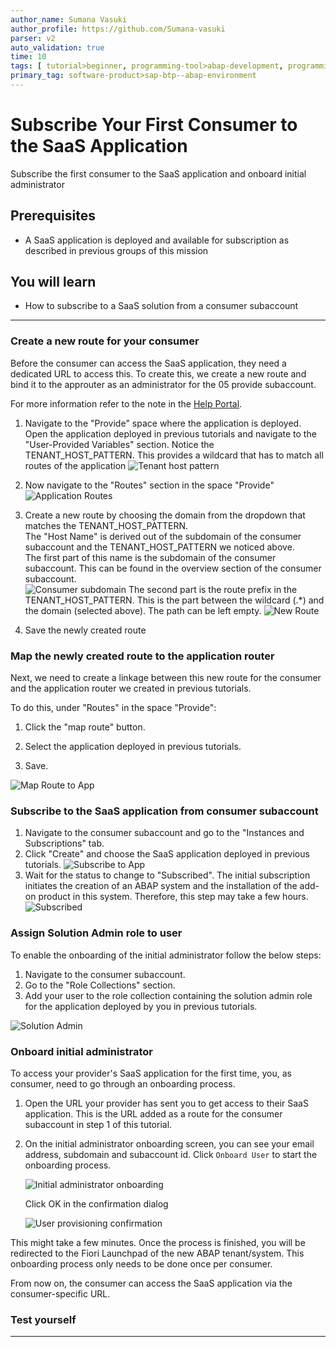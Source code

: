 ```yaml
---
author_name: Sumana Vasuki
author_profile: https://github.com/Sumana-vasuki
parser: v2
auto_validation: true
time: 10
tags: [ tutorial>beginner, programming-tool>abap-development, programming-tool>abap-extensibility, tutorial>license]
primary_tag: software-product>sap-btp--abap-environment
---
```


# Subscribe Your First Consumer to the SaaS Application

<!-- description --> Subscribe the first consumer to the SaaS application and onboard initial administrator

## Prerequisites

- A SaaS application is deployed and available for subscription as described in previous groups of this mission

## You will learn

- How to subscribe to a SaaS solution from a consumer subaccount

---

### Create a new route for your consumer

Before the consumer can access the SaaS application, they need a dedicated URL to access this. To create this, we create a new route and bind it to the approuter as an administrator for the 05 provide subaccount.

For more information refer to the note in the [Help Portal](https://help.sap.com/docs/BTP/65de2977205c403bbc107264b8eccf4b/72b0b1130ee243179b0905ea2cd5adb1.html#prerequisites-0).

1. Navigate to the "Provide" space where the application is deployed. Open the application deployed in previous tutorials and navigate to the "User-Provided Variables" section. Notice the TENANT\_HOST\_PATTERN.  This provides a wildcard that has to match all routes of the application
  ![Tenant host pattern](tenanthostpattern.png)

2. Now navigate to the "Routes" section in the space "Provide"
  ![Application Routes](Routes.png)

3. Create a new route by choosing the domain from the dropdown that matches the           TENANT\_HOST\_PATTERN.  
  The "Host Name" is derived out of the subdomain of the consumer subaccount and the  TENANT\_HOST\_PATTERN we noticed above.  
  The first part of this name is the subdomain of the consumer subaccount. This can be found in the overview section of the consumer subaccount.  
    ![Consumer subdomain](consumersubdomain.png)
  The second part is the route prefix in the TENANT\_HOST\_PATTERN. This is the part between the wildcard (.*) and the domain (selected above). The path can be left empty.
    ![New Route](NewRoute.png)

4. Save the newly created route

### Map the newly created route to the application router

Next, we need to create a linkage between this new route for the consumer and the application router we created in previous tutorials.

To do this, under "Routes" in the space "Provide":

1. Click the "map route" button.

2. Select the application deployed in previous tutorials.

3. Save.

![Map Route to App](MapRouteToApp.png)

### Subscribe to the SaaS application from consumer subaccount

1. Navigate to the consumer subaccount and go to the "Instances and Subscriptions" tab.
2. Click "Create" and choose the SaaS application deployed in previous tutorials.
  ![Subscribe to App](SubscribeToApp.png)
3. Wait for the status to change to "Subscribed". The initial subscription initiates the creation   of an ABAP system and the installation of the add-on product in this system. Therefore, this step may take a few hours.
  ![Subscribed](Subscribed.png)

### Assign Solution Admin role to user

To enable the onboarding of the initial administrator follow the below steps:

  1. Navigate to the consumer subaccount.
  2. Go to the "Role Collections" section.
  3. Add your user to the role collection containing the solution admin role for the  application deployed by you in previous tutorials.

![Solution Admin](SolutionAdmin.png)

### Onboard initial administrator

To access your provider's SaaS application for the first time, you, as consumer, need to go through an onboarding process.

1. Open the URL your provider has sent you to get access to their SaaS application. This is the URL added as a route for the consumer subaccount in step 1 of this tutorial.

2. On the initial administrator onboarding screen, you can see your email address, subdomain and subaccount id. Click `Onboard User` to start the onboarding process.

    ![Initial administrator onboarding](InitialAdminOnboarding.png)

    Click OK in the confirmation dialog

    ![User provisioning confirmation](UserProvisioningConfirm.png)

This might take a few minutes. Once the process is finished, you will be redirected to the Fiori Launchpad of the new ABAP tenant/system. This onboarding process only needs to be done once per consumer.

From now on, the consumer can access the SaaS application via the consumer-specific URL.

### Test yourself

---

